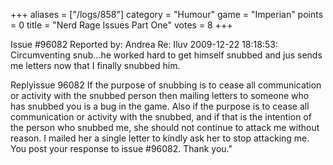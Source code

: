 +++
aliases = ["/logs/858"]
category = "Humour"
game = "Imperian"
points = 0
title = "Nerd Rage Issues Part One"
votes = 8
+++

Issue #96082   Reported by: Andrea    Re: Iluv 2009-12-22 18:18:53:  
Circumventing snub...he worked hard to get himself snubbed and jus sends me letters now that I finally snubbed him.

Replyissue 96082 If the purpose of snubbing is to cease all 
communication or activity with the snubbed person then mailing letters to 
someone who has snubbed you is a bug in the game. Also if the purpose is to 
cease all communication or activity with the snubbed, and if that is the 
intention of the person who snubbed me, she should not continue to attack me 
without reason. I mailed her a single letter to kindly ask her to stop 
attacking me. 
You post your response to issue #96082. Thank you."